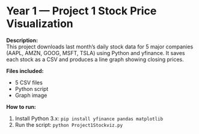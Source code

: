 # Year 1 — Project 1 Stock Price Visualization

**Description:**  
This project downloads last month’s daily stock data for 5 major companies (AAPL, AMZN, GOOG, MSFT, TSLA) using Python and yfinance. It saves each stock as a CSV and produces a line graph showing closing prices.

**Files included:**  
- 5 CSV files  
- Python script  
- Graph image  

**How to run:**  
1. Install Python 3.x: `pip install yfinance pandas matplotlib`  
2. Run the script: `python Project1Stockviz.py`
